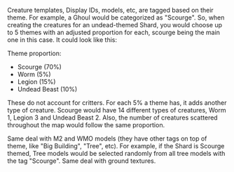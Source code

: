 Creature templates, Display IDs, models, etc, are tagged based on their theme. 
For example, a Ghoul would be categorized as "Scourge". So, when creating the creatures for an undead-themed Shard, you would choose up to 5 themes with an adjusted proportion for each, scourge being the main one in this case. It could look like this:

Theme proportion:
- Scourge (70%)
- Worm (5%)
- Legion (15%)
- Undead Beast (10%)

These do not account for critters. 
For each 5% a theme has, it adds another type of creature. Scourge would have 14 different types of creatures, Worm 1, Legion 3 and Undead Beast 2. Also, the number of creatures scattered throughout the map would follow the same proportion.

Same deal with M2 and WMO models (they have other tags on top of theme, like "Big Building", "Tree", etc). For example, if the Shard is Scourge themed, Tree models would be selected randomly from all tree models with the tag "Scourge". Same deal with ground textures.